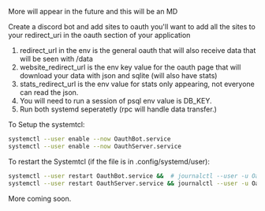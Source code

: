 More will appear in the future and this will be an MD

Create a discord bot and add sites to oauth 
you'll want to add all the sites to your redirect_uri in the oauth section of your application

1. redirect_url in the env is the general oauth that will also receive data that will be seen with /data
2. website_redirect_url is the env key value for the oauth page that will download your data with json and sqlite (will also have stats)
3. stats_redirect_url is the env value for stats only appearing, not everyone can read the json.
4. You will need to run a session of psql env value is DB_KEY.
5. Run both systemd seperatetly (rpc will handle data transfer.)

To Setup the systemtcl:

```bash
systemctl --user enable --now OauthBot.service
systemctl --user enable --now OauthServer.service
```

To restart the Systemtcl (if the file is in .config/systemd/user):

```bash
systemctl --user restart OauthBot.service &&  # journalctl --user -u OauthBot.service Oauth Bot  
systemctl --user restart OauthServer.service && journalctl --user -u OauthServer.service # Oauth server
```

More coming soon.
